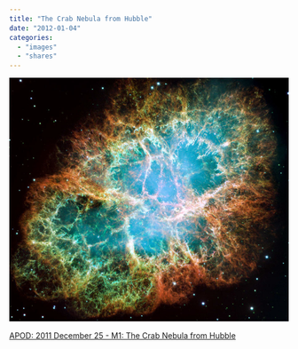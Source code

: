 ```yaml
---
title: "The Crab Nebula from Hubble"
date: "2012-01-04"
categories: 
  - "images"
  - "shares"
---
```


![](images/tumblr_lwyy4ojyMN1qz4vrlo1_1280.jpg)

[APOD: 2011 December 25 - M1: The Crab Nebula from Hubble](http://apod.nasa.gov/apod/ap111225.html)
